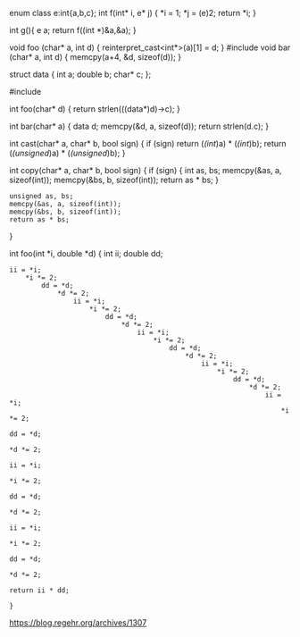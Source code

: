 enum class e:int{a,b,c};
int f(int* i, e* j) {
    *i = 1;
    *j = (e)2;
    return *i;
}

int g(){
    e a;
    return f((int *)&a,&a);
}



void foo (char* a, int d) {
    reinterpret_cast<int*>(a)[1] = d;
}
#include <cstring>
void bar (char* a, int d) {
    memcpy(a+4, &d, sizeof(d));
}

struct data {
    int a;
    double b;
    char* c;
};

#include <cstring>

int foo(char* d) {
    return strlen(((data*)d)->c);
}


int bar(char* a) {
    data d;
    memcpy(&d, a, sizeof(d));
    return strlen(d.c);
}


int cast(char* a, char* b, bool sign) {
    if (sign)
        return (*(int*)a) * (*(int*)b);
    return (*(unsigned*)a) * (*(unsigned*)b);
}


int copy(char* a, char* b, bool sign) {
    if (sign) {
        int as, bs;
        memcpy(&as, a, sizeof(int));
        memcpy(&bs, b, sizeof(int));
        return as * bs;
    }

    unsigned as, bs;
    memcpy(&as, a, sizeof(int));
    memcpy(&bs, b, sizeof(int));
    return as * bs;
}


int foo(int *i, double *d) {
    int ii;
        double dd;

    ii = *i;
        *i *= 2;
            dd = *d;
                *d *= 2;
                    ii = *i;
                        *i *= 2;
                            dd = *d;
                                *d *= 2;
                                    ii = *i;
                                        *i *= 2;
                                            dd = *d;
                                                *d *= 2;
                                                    ii = *i;
                                                        *i *= 2;
                                                            dd = *d;
                                                                *d *= 2;
                                                                    ii = *i;
                                                                        *i *= 2;
                                                                            dd = *d;
                                                                                *d *= 2;
                                                                                    ii = *i;
                                                                                        *i *= 2;
                                                                                            dd = *d;
                                                                                                *d *= 2;
                                                                                                    ii = *i;
                                                                                                        *i *= 2;
                                                                                                            dd = *d;
                                                                                                                *d *= 2;
                                                                                                                    return ii * dd;
                                                                                                                    }

https://blog.regehr.org/archives/1307

